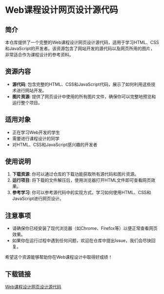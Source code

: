 # Web课程设计网页设计源代码

## 简介

本仓库提供了一个完整的Web课程设计网页设计源代码，适用于学习HTML、CSS和JavaScript的开发者。该资源包含了网站开发的源代码以及网页所用的图片，非常适合作为课程设计的参考资料。

## 资源内容

- **源代码**: 包含完整的HTML、CSS和JavaScript代码，展示了如何利用这些技术进行网站开发。
- **图片资源**: 提供了网页设计中使用的所有图片文件，确保你可以完整地预览和运行整个项目。

## 适用对象

- 正在学习Web开发的学生
- 需要进行课程设计的同学
- 对HTML、CSS和JavaScript感兴趣的开发者

## 使用说明

1. **下载资源**: 你可以通过仓库的下载功能获取所有源代码和图片资源。
2. **运行项目**: 将下载的文件解压后，使用浏览器打开HTML文件即可查看网页效果。
3. **参考学习**: 你可以参考源代码中的实现方式，学习如何使用HTML、CSS和JavaScript进行网页设计。

## 注意事项

- 请确保你已经安装了现代浏览器（如Chrome、Firefox等）以便正常查看网页效果。
- 如果你在运行过程中遇到任何问题，欢迎在仓库中提出Issue，我们会尽快回复。

希望这个资源能够帮助你在Web课程设计中取得好成绩！

## 下载链接

[Web课程设计网页设计源代码](https://pan.quark.cn/s/a85befe6b584)